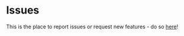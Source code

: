 # Issues
This is the place to report issues or request new features - do so [here](https://github.com/air-client/issues/issues/new)!
